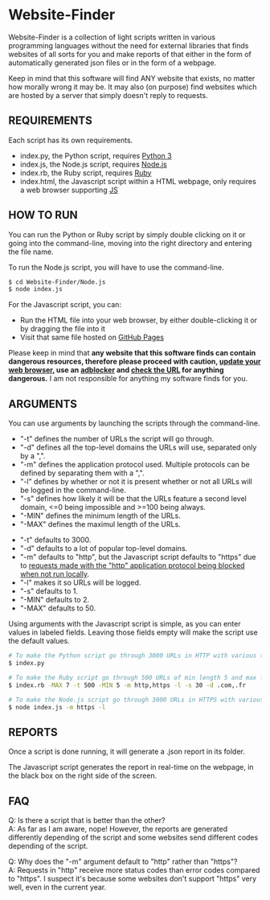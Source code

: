 # Website-Finder

Website-Finder is a collection of light scripts written in various programming languages without the need for external libraries that finds websites of all sorts for you and make reports of that either in the form of automatically generated json files or in the form of a webpage.

Keep in mind that this software will find ANY website that exists, no matter how morally wrong it may be. It may also (on purpose) find websites which are hosted by a server that simply doesn't reply to requests.

## REQUIREMENTS

Each script has its own requirements.

* index.py, the Python script, requires [Python 3](https://www.python.org/downloads/)
* index.js, the Node.js script, requires [Node.js](https://nodejs.org/en/download/)
* index.rb, the Ruby script, requires [Ruby](https://rubyinstaller.org/downloads/)
* index.html, the Javascript script within a HTML webpage, only requires a web browser supporting [JS](https://developer.mozilla.org/en-US/docs/Learn/JavaScript/First_steps/What_is_JavaScript)

## HOW TO RUN

You can run the Python or Ruby script by simply double clicking on it or going into the command-line, moving into the right directory and entering the file name.

To run the Node.js script, you will have to use the command-line.

```sh
$ cd Website-Finder/Node.js
$ node index.js
```

For the Javascript script, you can: 

* Run the HTML file into your web browser, by either double-clicking it or by dragging the file into it
* Visit that same file hosted on [GitHub Pages](https://tttaevas.github.io/Website-Finder/Javascript/index.html)

Please keep in mind that **any website that this software finds can contain dangerous resources, therefore please proceed with caution, [update your web browser](https://www.whatismybrowser.com/), use an [adblocker](https://ublockorigin.com/) and [check the URL](https://www.virustotal.com/gui/home/url) for anything dangerous.** I am not responsible for anything my software finds for you.

## ARGUMENTS

You can use arguments by launching the scripts through the command-line.

- "-t" defines the number of URLs the script will go through.
- "-d" defines all the top-level domains the URLs will use, separated only by a ",".
- "-m" defines the application protocol used. Multiple protocols can be defined by separating them with a ",".
- "-l" defines by whether or not it is present whether or not all URLs will be logged in the command-line.
- "-s" defines how likely it will be that the URLs feature a second level domain, <=0 being impossible and >=100 being always.
- "-MIN" defines the minimum length of the URLs.
- "-MAX" defines the maximul length of the URLs.

* "-t" defaults to 3000.
* "-d" defaults to a lot of popular top-level domains.
* "-m" defaults to "http", but the Javascript script defaults to "https" due to [requests made with the "http" application protocol being blocked when not run locally](https://developer.mozilla.org/en-US/docs/Web/Security/Mixed_content).
* "-l" makes it so URLs will be logged.
* "-s" defaults to 1.
* "-MIN" defaults to 2.
* "-MAX" defaults to 50.

Using arguments with the Javascript script is simple, as you can enter values in labeled fields. Leaving those fields empty will make the script use the default values.

```sh
# To make the Python script go through 3000 URLs in HTTP with various top-level domains without logging:
$ index.py

# To make the Ruby script go through 500 URLs of min length 5 and max length 7 in HTTP and HTTPS with only the .com and .fr top-level domains with a 30% chance for each URL to feature a second level domain with logging:
$ index.rb -MAX 7 -t 500 -MIN 5 -m http,https -l -s 30 -d .com,.fr

# To make the Node.js script go through 3000 URLs in HTTPS with various top-level domains with logging:
$ node index.js -m https -l
```

## REPORTS

Once a script is done running, it will generate a .json report in its folder.

The Javascript script generates the report in real-time on the webpage, in the black box on the right side of the screen.

## FAQ

Q: Is there a script that is better than the other?  
A: As far as I am aware, nope! However, the reports are generated differently depending of the script and some websites send different codes depending of the script.

Q: Why does the "-m" argument default to "http" rather than "https"?  
A: Requests in "http" receive more status codes than error codes compared to "https". I suspect it's because some websites don't support "https" very well, even in the current year.
